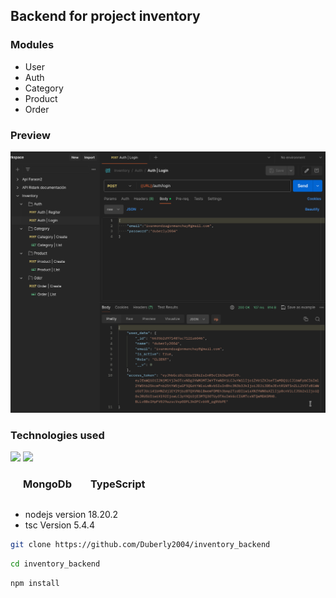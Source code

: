 ## Backend for project inventory

### Modules
- User
- Auth
- Category
- Product
- Order
### Preview
<img src="public/preview.png"/>



### Technologies used
<img src="https://duberly.netlify.app/assets/mongodb-5ddda354.svg" />
<img src="https://duberly.netlify.app/assets/ts-0a8b2f5b.svg" />
<div style="margin-left:20px; display:flex;grid-gap: 30px;">
    <h3>MongoDb</h3>
    <h3>TypeScript</h3>
</div>

- nodejs version 18.20.2
- tsc Version 5.4.4


```bash
git clone https://github.com/Duberly2004/inventory_backend
```

```bash
cd inventory_backend
```

```bash
npm install
```
